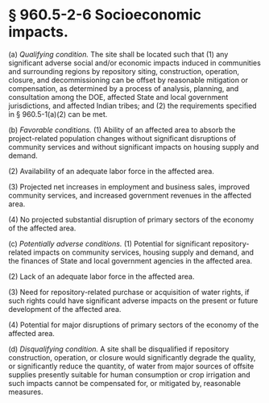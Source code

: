 # § 960.5-2-6   Socioeconomic impacts.

(a) *Qualifying condition.* The site shall be located such that (1) any significant adverse social and/or economic impacts induced in communities and surrounding regions by repository siting, construction, operation, closure, and decommissioning can be offset by reasonable mitigation or compensation, as determined by a process of analysis, planning, and consultation among the DOE, affected State and local government jurisdictions, and affected Indian tribes; and (2) the requirements specified in § 960.5-1(a)(2) can be met.


(b) *Favorable conditions.* (1) Ability of an affected area to absorb the project-related population changes without significant disruptions of community services and without significant impacts on housing supply and demand.


(2) Availability of an adequate labor force in the affected area.


(3) Projected net increases in employment and business sales, improved community services, and increased government revenues in the affected area.


(4) No projected substantial disruption of primary sectors of the economy of the affected area.


(c) *Potentially adverse conditions.* (1) Potential for significant repository-related impacts on community services, housing supply and demand, and the finances of State and local government agencies in the affected area.


(2) Lack of an adequate labor force in the affected area.


(3) Need for repository-related purchase or acquisition of water rights, if such rights could have significant adverse impacts on the present or future development of the affected area.


(4) Potential for major disruptions of primary sectors of the economy of the affected area.


(d) *Disqualifying condition.* A site shall be disqualified if repository construction, operation, or closure would significantly degrade the quality, or significantly reduce the quantity, of water from major sources of offsite supplies presently suitable for human consumption or crop irrigation and such impacts cannot be compensated for, or mitigated by, reasonable measures.




